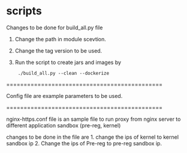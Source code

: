 # scripts

Changes to be done for build_all.py file 

1. Change the path in module scevtion.

2. Change the tag version to be used.

3. Run the script to create jars and images by  
      
        ./build_all.py --clean --dockerize 
 
=============================================

Config file are example parameters to be used.


=============================================

nginx-https.conf file is an sample file to run proxy from nginx server to different application sandbox (pre-reg, kernel)

changes to be done in the file are 
      1. change the ips of kernel to kernel sandbox ip 
      2. Change the ips of Pre-reg to pre-reg sandbox ip. 

